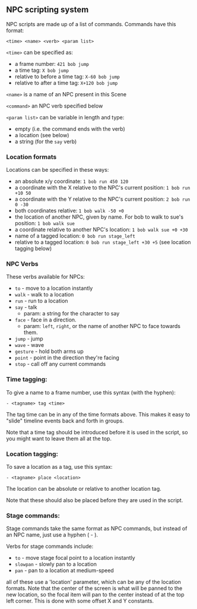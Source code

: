 



## NPC scripting system

NPC scripts are made up of a list of commands.
Commands have this format:

`<time> <name> <verb> <param list>` 

`<time>` can be specified as:
  - a frame number: `421 bob jump`
  - a time tag: `X bob jump`
  - relative to before a time tag: `X-60 bob jump`
  - relative to after a time tag: `X+120 bob jump`

`<name>` is a name of an NPC present in this Scene

`<command>` an NPC verb specified below

`<param list>` can be variable in length and type:
- empty (i.e. the command ends with the verb)
- a location (see below)
- a string (for the `say` verb)

### Location formats

Locations can be specified in these ways:

- an absolute x/y coordinate: `1 bob run 450 120`
- a coordinate with the X relative to the NPC's current position: `1 bob run +10 50`
- a coordinate with the Y relative to the NPC's current position: `2 bob run 0 -30`
- both coordinates relative: `1 bob walk -50 +0`
- the location of another NPC, given by name. For bob to walk to sue's position: `1 bob walk sue`
- a coordinate relative to another NPC's location: `1 bob walk sue +0 +30`
- name of a tagged location: `0 bob run stage_left`
- relative to a tagged location: `0 bob run stage_left +30 +5` (see location tagging below)

### NPC Verbs

These verbs available for NPCs:

- `to` - move to a location instantly
- `walk` - walk to a location
- `run` - run to a location
- `say` - talk
  - param: a string for the character to say
- `face` - face in a direction.
  - param: `left`, `right`, or the name of another NPC to face towards them.
- `jump` - jump
- `wave` - wave
- `gesture` - hold both arms up
- `point` - point in the direction they're facing
- `stop` - call off any current commands

### Time tagging:

To give a name to a frame number, use this syntax (with the hyphen): 

```- <tagname> tag <time>```

The tag time can be in any of the time formats above. This makes it easy to "slide" timeline events back and forth in groups.

Note that a time tag should be introduced before it is used in the script, so you might want to leave them all at the top.

### Location tagging:

To save a location as a tag, use this syntax:

```- <tagname> place <location>```

The location can be absolute or relative to another location tag.

Note that these should also be placed before they are used in the script.

### Stage commands:

Stage commands take the same format as NPC commands, but instead of an NPC name, just use a hyphen ( - ).

Verbs for stage commands include:
- `to` - move stage focal point to a location instantly
- `slowpan` - slowly pan to a location
- `pan` - pan to a location at medium-speed

all of these use a 'location' parameter, which can be any of the location formats. Note that the center of the screen is what will be panned to the new location, so the focal item will pan to the center instead of at the top left corner. This is done with some offset X and Y constants.



